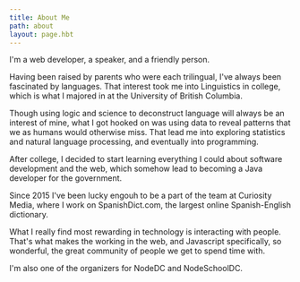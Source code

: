 ```yaml
---
title: About Me
path: about
layout: page.hbt
---
```


I'm a web developer, a speaker, and a friendly person.

Having been raised by parents who were each trilingual, I've always been
fascinated by languages. That interest took me into Linguistics in college,
which is what I majored in at the University of British Columbia.

Though using logic and science to deconstruct language will always be an
interest of mine, what I got hooked on was using data to reveal patterns that we
as humans would otherwise miss. That lead me into exploring statistics and
natural language processing, and eventually into programming.

After college, I decided to start learning everything I could about software
development and the web, which somehow lead to becoming a Java developer for
the government.

Since 2015 I've been lucky engouh to be a part of the team at Curiosity Media,
where I work on SpanishDict.com, the largest online Spanish-English dictionary.

What I really find most rewarding in technology is interacting with people.
That's what makes the working in the web, and Javascript specifically, so
wonderful, the great community of people we get to spend time with.

I'm also one of the organizers for NodeDC and NodeSchoolDC.
